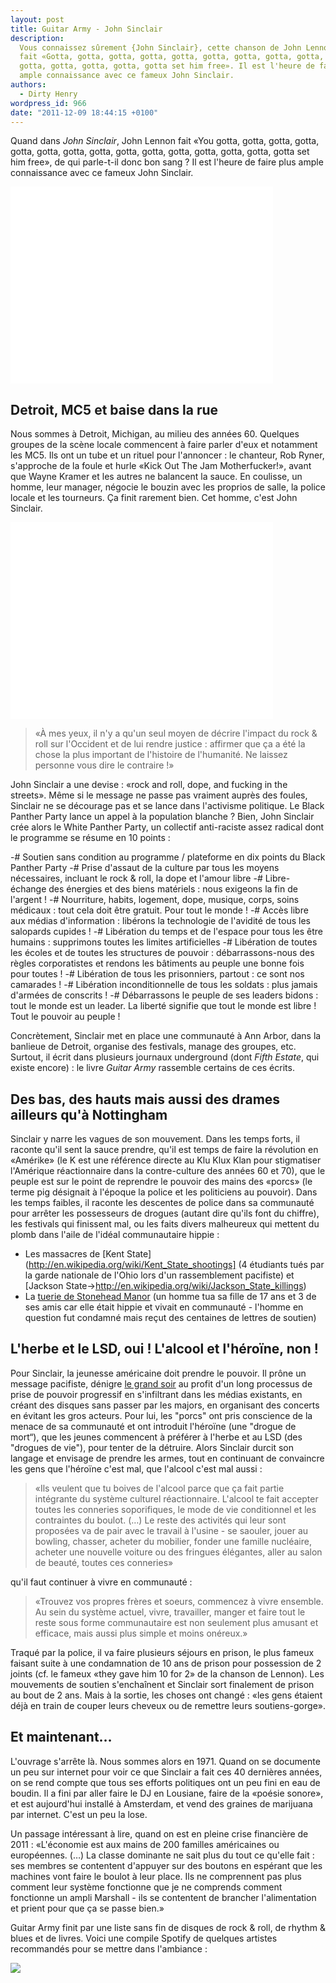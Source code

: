 ```yaml
---
layout: post
title: Guitar Army - John Sinclair
description:
  Vous connaissez sûrement {John Sinclair}, cette chanson de John Lennon qui
  fait «Gotta, gotta, gotta, gotta, gotta, gotta, gotta, gotta, gotta, gotta,
  gotta, gotta, gotta, gotta, gotta set him free». Il est l'heure de faire plus
  ample connaissance avec ce fameux John Sinclair.
authors:
  - Dirty Henry
wordpress_id: 966
date: "2011-12-09 18:44:15 +0100"
---
```


Quand dans _John Sinclair_, John Lennon fait «You gotta, gotta, gotta, gotta,
gotta, gotta, gotta, gotta, gotta, gotta, gotta, gotta, gotta, gotta, gotta set
him free», de qui parle-t-il donc bon sang ? Il est l'heure de faire plus ample
connaissance avec ce fameux John Sinclair.

<iframe width="420" height="315" src="//www.youtube.com/embed/fZJLInCgem8" frameborder="0" allowfullscreen></iframe>

<h2>Detroit, MC5 et baise dans la rue</h2>

Nous sommes à Detroit, Michigan, au milieu des années 60. Quelques groupes de la
scène locale commencent à faire parler d'eux et notamment les MC5. Ils ont un
tube et un rituel pour l'annoncer : le chanteur, Rob Ryner, s'approche de la
foule et hurle «Kick Out The Jam Motherfucker!», avant que Wayne Kramer et les
autres ne balancent la sauce. En coulisse, un homme, leur manager, négocie le
bouzin avec les proprios de salle, la police locale et les tourneurs. Ça finit
rarement bien. Cet homme, c'est John Sinclair.

<iframe width="420" height="315" src="//www.youtube.com/embed/uo35O1AJOfg" frameborder="0" allowfullscreen></iframe>

<blockquote>«À mes yeux, il n'y a qu'un seul moyen de décrire l'impact du rock & roll sur l'Occident et de lui rendre justice : affirmer que ça a été la chose la plus important de l'histoire de l'humanité. Ne laissez personne vous dire le contraire !»</blockquote>

John Sinclair a une devise : «rock and roll, dope, and fucking in the streets».
Même si le message ne passe pas vraiment auprès des foules, Sinclair ne se
décourage pas et se lance dans l'activisme politique. Le Black Panther Party
lance un appel à la population blanche ? Bien, John Sinclair crée alors le White
Panther Party, un collectif anti-raciste assez radical dont le programme se
résume en 10 points :

-# Soutien sans condition au programme / plateforme en dix points du Black
Panther Party -# Prise d'assaut de la culture par tous les moyens nécessaires,
incluant le rock & roll, la dope et l'amour libre -# Libre-échange des énergies
et des biens matériels : nous exigeons la fin de l'argent ! -# Nourriture,
habits, logement, dope, musique, corps, soins médicaux : tout cela doit être
gratuit. Pour tout le monde ! -# Accès libre aux médias d'information : libérons
la technologie de l'avidité de tous les salopards cupides ! -# Libération du
temps et de l'espace pour tous les être humains : supprimons toutes les limites
artificielles -# Libération de toutes les écoles et de toutes les structures de
pouvoir : débarrassons-nous des règles corporatistes et rendons les bâtiments au
peuple une bonne fois pour toutes ! -# Libération de tous les prisonniers,
partout : ce sont nos camarades ! -# Libération inconditionnelle de tous les
soldats : plus jamais d'armées de conscrits ! -# Débarrassons le peuple de ses
leaders bidons : tout le monde est un leader. La liberté signifie que tout le
monde est libre ! Tout le pouvoir au peuple !

Concrètement, Sinclair met en place une communauté à Ann Arbor, dans la banlieue
de Detroit, organise des festivals, manage des groupes, etc. Surtout, il écrit
dans plusieurs journaux underground (dont _Fifth Estate_, qui existe encore) :
le livre _Guitar Army_ rassemble certains de ces écrits.

<h2>Des bas, des hauts mais aussi des drames ailleurs qu'à Nottingham</h2>

Sinclair y narre les vagues de son mouvement. Dans les temps forts, il raconte
qu'il sent la sauce prendre, qu'il est temps de faire la révolution en «Amérike»
(le K est une référence directe au Klu Klux Klan pour stigmatiser l'Amérique
réactionnaire dans la contre-culture des années 60 et 70), que le peuple est sur
le point de reprendre le pouvoir des mains des «porcs» (le terme pig désignait à
l'époque la police et les politiciens au pouvoir). Dans les temps faibles, il
raconte les descentes de police dans sa communauté pour arrêter les possesseurs
de drogues (autant dire qu'ils font du chiffre), les festivals qui finissent
mal, ou les faits divers malheureux qui mettent du plomb dans l'aile de l'idéal
communautaire hippie :

- Les massacres de [Kent
  State](http://en.wikipedia.org/wiki/Kent_State_shootings] (4 étudiants tués
  par la garde nationale de l'Ohio lors d'un rassemblement pacifiste) et
  [Jackson State->http://en.wikipedia.org/wiki/Jackson_State_killings)
- La
  [tuerie de Stonehead Manor](<http://en.wikipedia.org/wiki/Joe_(film)#Arville_Garland_.E2.80.94_a_real-life_.22Joe.22>)
  (un homme tua sa fille de 17 ans et 3 de ses amis car elle était hippie et
  vivait en communauté - l'homme en question fut condamné mais reçut des
  centaines de lettres de soutien)

<h2>L'herbe et le LSD, oui ! L'alcool et l'héroïne, non !</h2>

Pour Sinclair, la jeunesse américaine doit prendre le pouvoir. Il prône un
message pacifiste, dénigre
[le grand soir](http://fr.wikipedia.org/wiki/Le_Grand_Soir) au profit d'un long
processus de prise de pouvoir progressif en s'infiltrant dans les médias
existants, en créant des disques sans passer par les majors, en organisant des
concerts en évitant les gros acteurs. Pour lui, les "porcs" ont pris conscience
de la menace de sa communauté et ont introduit l'héroïne (une "drogue de mort“),
que les jeunes commencent à préférer à l'herbe et au LSD (des "drogues de vie"),
pour tenter de la détruire. Alors Sinclair durcit son langage et envisage de
prendre les armes, tout en continuant de convaincre les gens que l'héroïne c'est
mal, que l'alcool c'est mal aussi :

<blockquote>«Ils veulent que tu boives de l'alcool parce que ça fait partie intégrante du système culturel réactionnaire. L'alcool te fait accepter toutes les conneries soporifiques, le mode de vie conditionnel et les contraintes du boulot. (…) Le reste des activités qui leur sont proposées va de pair avec le travail à l'usine - se saouler, jouer au bowling, chasser, acheter du mobilier, fonder une famille nucléaire, acheter une nouvelle voiture ou des fringues élégantes, aller au salon de beauté, toutes ces conneries»</blockquote>

qu'il faut continuer à vivre en communauté :

<blockquote>«Trouvez vos propres frères et soeurs, commencez à vivre ensemble. Au sein du système actuel, vivre, travailler, manger et faire tout le reste sous forme communautaire est non seulement plus amusant et efficace, mais aussi plus simple et moins onéreux.»</blockquote>

Traqué par la police, il va faire plusieurs séjours en prison, le plus fameux
faisant suite à une condamnation de 10 ans de prison pour possession de 2 joints
(cf. le fameux «they gave him 10 for 2» de la chanson de Lennon). Les mouvements
de soutien s'enchaînent et Sinclair sort finalement de prison au bout de 2 ans.
Mais à la sortie, les choses ont changé : «les gens étaient déjà en train de
couper leurs cheveux ou de remettre leurs soutiens-gorge».

<h2>Et maintenant…</h2>

L'ouvrage s'arrête là. Nous sommes alors en 1971. Quand on se documente un peu
sur internet pour voir ce que Sinclair a fait ces 40 dernières années, on se
rend compte que tous ses efforts politiques ont un peu fini en eau de boudin. Il
a fini par aller faire le DJ en Lousiane, faire de la «poésie sonore», et est
aujourd'hui installé à Amsterdam, et vend des graines de marijuana par internet.
C'est un peu la lose.

Un passage intéressant à lire, quand on est en pleine crise financière de 2011 :
<quote>«L'économie est aux mains de 200 familles américaines ou européennes. (…)
La classe dominante ne sait plus du tout ce qu'elle fait : ses membres se
contentent d'appuyer sur des boutons en espérant que les machines vont faire le
boulot à leur place. Ils ne comprennent pas plus comment leur système fonctionne
que je ne comprends comment fonctionne un ampli Marshall - ils se contentent de
brancher l'alimentation et prient pour que ça se passe bien.»</quote>

Guitar Army finit par une liste sans fin de disques de rock & roll, de rhythm &
blues et de livres. Voici une compile Spotify de quelques artistes recommandés
pour se mettre dans l'ambiance :

<a href="http://open.spotify.com/user/dirtyhenry/playlist/55rWJyJXPRlsRRyPKxxdyy"><img src="/squelettes/images/spotify-button.png" /></a>
